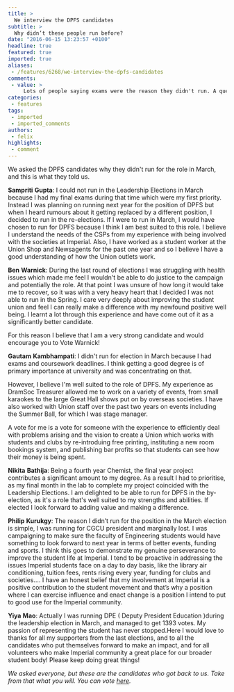 ```yaml
---
title: >
  We interview the DPFS candidates
subtitle: >
  Why didn’t these people run before?
date: "2016-06-15 13:23:57 +0100"
headline: true
featured: true
imported: true
aliases:
 - /features/6268/we-interview-the-dpfs-candidates
comments:
 - value: >
     Lots of people saying exams were the reason they didn't run. A question then, are the big elections at the right time of year to ensure most students have a fair chance to run/campaign?,They really need to change the way the DPFS works. The role description doesn't really fit with the way the union works atm. <br>A student should have oversight of the finances but should they really be doing an accountants job when there are real accountants about?
categories:
 - features
tags:
 - imported
 - imported_comments
authors:
 - felix
highlights:
 - comment
---
```


We asked the DPFS candidates why they didn't run for the role in March, and this is what they told us.

**Sampriti** **Gupta**: I could not run in the Leadership Elections in March because I had my final exams during that time which were my first priority. Instead I was planning on running next year for the position of DPFS but when I heard rumours about it getting replaced by a different position, I decided to run in the re-elections. If I were to run in March, I would have chosen to run for DPFS because I think I am best suited to this role. I believe I understand the needs of the CSPs from my experience with being involved with the societies at Imperial. Also, I have worked as a student worker at the Union Shop and Newsagents for the past one year and so I believe I have a good understanding of how the Union outlets work.

**Ben** **Warnick**: During the last round of elections I was struggling with health issues which made me feel I wouldn't be able to do justice to the campaign and potentially the role. At that point I was unsure of how long it would take me to recover, so it was with a very heavy heart that I decided I was not able to run in the Spring. I care very deeply about improving the student union and feel I can really make a difference with my newfound positive well being. I learnt a lot through this experience and have come out of it as a significantly better candidate.

For this reason I believe that I am a very strong candidate and would encourage you to Vote Warnick!

**Gautam** **Kambhampati**: I didn't run for election in March because I had exams and coursework deadlines. I think getting a good degree is of primary importance at university and was concentrating on that.

However, I believe I'm well suited to the role of DPFS. My experience as DramSoc Treasurer allowed me to work on a variety of events, from small karaokes to the large Great Hall shows put on by overseas societies. I have also worked with Union staff over the past two years on events including the Summer Ball, for which I was stage manager.

A vote for me is a vote for someone with the experience to efficiently deal with problems arising and the vision to create a Union which works with students and clubs by re-introduing free printing, instituting a new room bookings system, and publishing bar profits so that students can see how their money is being spent.

**Nikita** **Bathija**: Being a fourth year Chemist, the final year project contributes a significant amount to my degree.  As a result I had to prioritise, as my final month in the lab to complete my project coincided with the Leadership Elections. I am delighted to be able to run for DPFS in the by-election, as it's a role that's well suited to my strengths and abilities. If elected I look forward to adding value and making a difference.

**Philip** **Kurukgy**: The reason I didn’t run for the position in the March election is simple, I was running for CGCU president and marginally lost. I was campaigning to make sure the faculty of Engineering students would have something to look forward to next year in terms of better events, funding and sports. I think this goes to demonstrate my genuine perseverance to improve the student life at Imperial. I tend to be proactive in addressing the issues Imperial students face on a day to day basis, like the library air conditioning, tuition fees, rents rising every year, funding for clubs and societies.... I have an honest belief that my involvement at Imperial is a positive contribution to the student movement and that’s why a position where I can exercise influence and enact change is a position I intend to put to good use for the Imperial community.

**Yiya** **Mao**: Actually I was running DPE ( Deputy President Education )during the leadership election in March, and managed to get 1393 votes. My passion of representing the student has never stopped.Here I would love to thanks for all my supporters from the last elections, and to all the candidates who put themselves forward to make an impact, and for all volunteers who make Imperial community a great place for our broader student body! Please keep doing great things!

_We asked everyone, but these are the candidates who got back to us. Take from that what you will. You can vote [here](http://vote.union.ic.ac.uk)._
